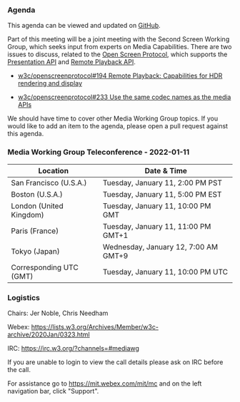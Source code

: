 ### Agenda

This agenda can be viewed and updated on [GitHub](https://github.com/w3c/media-wg/blob/main/meetings/2022-01-11-Media_Working_Group_Teleconference-agenda.md).

Part of this meeting will be a joint meeting with the Second Screen Working Group, which seeks input from experts on Media Capabilities. There are two issues to discuss, related to the [Open Screen Protocol](https://www.w3.org/TR/openscreenprotocol/), which supports the [Presentation API](https://www.w3.org/TR/presentation-api/) and [Remote Playback API](https://www.w3.org/TR/remote-playback/).

* [w3c/openscreenprotocol#194 Remote Playback: Capabilities for HDR rendering and display](https://github.com/w3c/openscreenprotocol/issues/194)

* [w3c/openscreenprotocol#233 Use the same codec names as the media APIs](https://github.com/w3c/openscreenprotocol/issues/233)

We should have time to cover other Media Working Group topics. If you would like to add an item to the agenda, please open a pull request against this agenda.


### Media Working Group Teleconference - 2022-01-11

| Location | Date & Time |
| -------- | ----------- |
| San Francisco (U.S.A.) | Tuesday, January 11, 2:00 PM PST |
| Boston (U.S.A.) | Tuesday, January 11, 5:00 PM EST |
| London (United Kingdom) | Tuesday, January 11, 10:00 PM GMT |
| Paris (France) | Tuesday, January 11, 11:00 PM GMT+1 |
| Tokyo (Japan) | Wednesday, January 12, 7:00 AM GMT+9 |
| Corresponding UTC (GMT) | Tuesday, January 11, 10:00 PM UTC |

### Logistics

Chairs: Jer Noble, Chris Needham

Webex: https://lists.w3.org/Archives/Member/w3c-archive/2020Jan/0323.html

IRC: https://irc.w3.org/?channels=#mediawg

If you are unable to login to view the call details please ask on IRC before the call.

For assistance go to https://mit.webex.com/mit/mc  and on the left navigation bar, click "Support".
